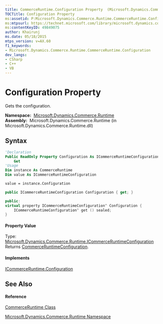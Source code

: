 ```yaml
---
title: CommerceRuntime.Configuration Property  (Microsoft.Dynamics.Commerce.Runtime)
TOCTitle: Configuration Property
ms:assetid: P:Microsoft.Dynamics.Commerce.Runtime.CommerceRuntime.Configuration
ms:mtpsurl: https://technet.microsoft.com/library/microsoft.dynamics.commerce.runtime.commerceruntime.configuration(v=AX.60)
ms:contentKeyID: 49849075
author: Khairunj
ms.date: 05/18/2015
mtps_version: v=AX.60
f1_keywords:
- Microsoft.Dynamics.Commerce.Runtime.CommerceRuntime.Configuration
dev_langs:
- CSharp
- C++
- VB
---
```


# Configuration Property

Gets the configuration.

**Namespace:**  [Microsoft.Dynamics.Commerce.Runtime](microsoft-dynamics-commerce-runtime-namespace.md)  
**Assembly:**  Microsoft.Dynamics.Commerce.Runtime (in Microsoft.Dynamics.Commerce.Runtime.dll)

## Syntax

``` vb
'Declaration
Public ReadOnly Property Configuration As ICommerceRuntimeConfiguration
    Get
'Usage
Dim instance As CommerceRuntime
Dim value As ICommerceRuntimeConfiguration

value = instance.Configuration
```

``` csharp
public ICommerceRuntimeConfiguration Configuration { get; }
```

``` c++
public:
virtual property ICommerceRuntimeConfiguration^ Configuration {
    ICommerceRuntimeConfiguration^ get () sealed;
}
```

#### Property Value

Type: [Microsoft.Dynamics.Commerce.Runtime.ICommerceRuntimeConfiguration](icommerceruntimeconfiguration-interface-microsoft-dynamics-commerce-runtime.md)  
Returns [CommerceRuntimeConfiguration](commerceruntimeconfiguration-class-microsoft-dynamics-commerce-runtime.md).  

#### Implements

[ICommerceRuntime.Configuration](icommerceruntime-configuration-property-microsoft-dynamics-commerce-runtime.md)  

## See Also

#### Reference

[CommerceRuntime Class](commerceruntime-class-microsoft-dynamics-commerce-runtime.md)

[Microsoft.Dynamics.Commerce.Runtime Namespace](microsoft-dynamics-commerce-runtime-namespace.md)

